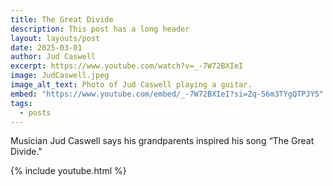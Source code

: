 ```yaml
---
title: The Great Divide
description: This post has a long header
layout: layouts/post
date: 2025-03-01
author: Jud Caswell
excerpt: https://www.youtube.com/watch?v=_-7W72BXIeI
image: JudCaswell.jpeg
image_alt_text: Photo of Jud Caswell playing a guitar.
embed: "https://www.youtube.com/embed/_-7W72BXIeI?si=Zq-56m3TYgQTPJY5"
tags:
  - posts
---
```

Musician Jud Caswell says his grandparents inspired his song “The Great Divide."

{% include youtube.html %}